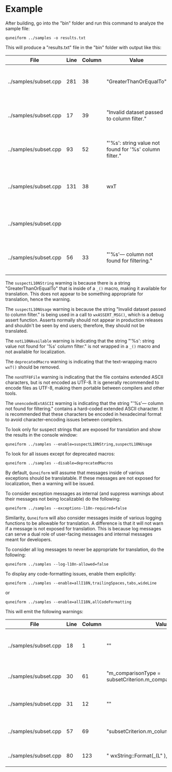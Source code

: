 # Example

After building, go into the "bin" folder and run this command
to analyze the sample file:

```shellscript
quneiform ../samples -o results.txt
```

This will produce a "results.txt" file in the "bin" folder with
output like this:

| File  | Line | Column | Value| Explanation | WarningID |
|-----------|-----------|-----------|-----------|-----------|-----------|
| ../samples/subset.cpp | 281 | 38 | "GreaterThanOrEqualTo" | String available for translation that probably should not be in function call: _ | [suspectL10NString]
| ../samples/subset.cpp | 17 | 39 | "Invalid dataset passed to column filter." | Localizable string being used within non-user facing function call: wxASSERT_MSG | [suspectL10NUsage]
| ../samples/subset.cpp | 93 | 52 | "'%s': string value not found for '%s' column filter." | String not available for translation in function call: std::runtime_error | [notL10NAvailable]
| ../samples/subset.cpp | 131 | 38 | wxT | Deprecated text macro that can be removed. (Add 'L' in front of string to make it double-byte.) | [deprecatedMacro]
| ../samples/subset.cpp |  |  |  | File contains extended ASCII characters, but is not encoding as UTF-8. | [nonUTF8File]
| ../samples/subset.cpp | 56 | 33 | "'%s'— column not found for filtering." | String contains extended ASCII characters that should be encoded. | [unencodedExtASCII]

The `suspectL10NString` warning is because there is a string "GreaterThanOrEqualTo" that is inside of a `_()`
macro, making it available for translation. This does not appear to be something appropriate for
translation, hence the warning.

The `suspectL10NUsage` warning is because the string "Invalid dataset passed to column filter." is being used
in a call to `wxASSERT_MSG()`, which is a debug assert function. Asserts normally should not appear
in production releases and shouldn't be seen by end users; therefore, they should not be translated.

The `notL10NAvailable` warning is indicating that the string "'%s': string value not found for '%s' column filter." is
not wrapped in a `_()` macro and not available for localization.

The `deprecatedMacro` warning is indicating that the text-wrapping macro `wxT()` should be removed.

The `nonUTF8File` warning is indicating that the file contains extended ASCII characters, but
is not encoded as UTF-8. It is generally recommended to encode files as UTF-8, making them portable between compilers and other tools.

The `unencodedExtASCII` warning is indicating that the string "'%s'— column not found for filtering." contains a hard-coded
extended ASCII character. It is recommended that these characters be encoded in hexadecimal format to avoid
character-encoding issues between compilers.

To look only for suspect strings that are exposed for translation and show the results
in the console window:

```shellscript
quneiform ../samples --enable=suspectL10NString,suspectL10NUsage
```

To look for all issues except for deprecated macros:

```shellscript
quneiform ../samples --disable=deprecatedMacros
```

By default, `Quneiform` will assume that messages inside of various exceptions should be translatable.
If these messages are not exposed for localization, then a warning will be issued.

To consider exception messages as internal (and suppress warnings about their messages not being localizable)
do the following:

```shellscript
quneiform ../samples --exceptions-l10n-required=false
```

Similarity, `Quneiform` will also consider messages inside of various logging functions to be allowable
for translation. A difference is that it will not warn if a message is not exposed for translation. This is because
log messages can serve a dual role of user-facing messages and internal messages meant for developers.

To consider all log messages to never be appropriate for translation, do the following:

```shellscript
quneiform ../samples --log-l10n-allowed=false
```

To display any code-formatting issues, enable them explicitly:

```shellscript
quneiform ../samples --enable=allI18N,trailingSpaces,tabs,wideLine
```

or

```shellscript
quneiform ../samples --enable=allI18N,allCodeFormatting
```

This will emit the following warnings:

| File  | Line | Column | Value| Explanation | WarningID |
|-----------|-----------|-----------|-----------|-----------|-----------|
| ../samples/subset.cpp | 18 | 1 | "" | Tab detected in file; prefer using spaces. | [tabs]
| ../samples/subset.cpp | 30 | 61 | "m_comparisonType = subsetCriterion.m_comparisonType;" | Trailing space(s) detected at end of line. | [trailingSpaces]
| ../samples/subset.cpp | 31 | 12 | "" | Trailing space(s) detected at end of line. | [trailingSpaces]
| ../samples/subset.cpp | 57 | 69 | "subsetCriterion.m_columnName).ToUTF8());" | Trailing space(s) detected at end of line. | [trailingSpaces]
| ../samples/subset.cpp | 80 | 123 | "                                                        wxString::Format(_(L"                                           )," | Line is 123 characters long. | [wideLine]
